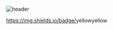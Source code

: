 
![header](https://capsule-render.vercel.app/api?type=wave&color=0:c2e59c,100:64b3f4&height=300&section=header&text=HELLO&fontSize=90&animation=fadeIn&fontColor=fff&fontAlignY=40)

https://img.shields.io/badge/<LABEL>yellow<MESSAGE>yellow<COLOR>
